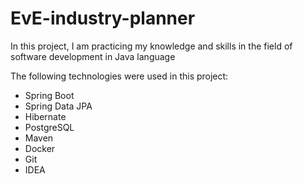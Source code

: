 # EvE-industry-planner
In this project, I am practicing my knowledge and skills in the field of software development in Java language

The following technologies were used in this project:
* Spring Boot
* Spring Data JPA
* Hibernate
* PostgreSQL
* Maven
* Docker
* Git
* IDEA